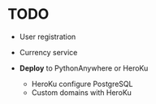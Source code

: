 # TODO
- User registration
- Currency service


- **Deploy** to PythonAnywhere or HeroKu
  - HeroKu configure PostgreSQL
  - Custom domains with HeroKu
